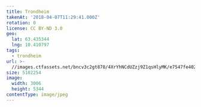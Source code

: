 ```yaml
---
title: Trondheim
takenAt: '2018-04-07T11:29:41.000Z'
rotation: 0
license: CC BY-ND 3.0
geo:
  lat: 63.435344
  lng: 10.410797
tags:
  - trondheim
url: >-
  //images.ctfassets.net/bncv3c2gt878/4XrYhNCdUZzj9Z1qsHlyMK/e7547fe4027e5a799e41f97022b4e28c/trondheim_41340083542_o
size: 5102254
image:
  width: 3006
  height: 5344
contentType: image/jpeg
---
```


